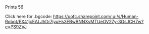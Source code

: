 Prints 56

Click here for .bgcode: https://uofc.sharepoint.com/:u:/s/Human-Robot/EX41jcEALJhDr7jyuHs3EBwBNNXvMTUeOV27y-3GsJCH7w?e=PS9ZVJ

